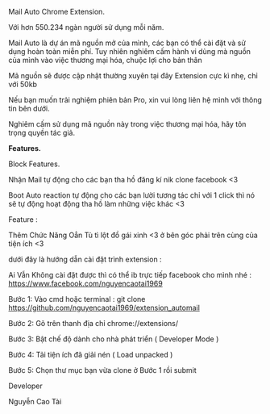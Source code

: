 Mail Auto Chrome Extension.

Với hơn 550.234 ngàn người sử dụng mỗi năm.

Mail Auto là dự án mã nguồn mở của mình, các bạn có thể cài đặt và sử dụng hoàn toàn miễn phí. Tuy nhiên nghiêm cấm hành vi dùng mà nguồn của mình vào việc thương mại hóa, chuộc lợi cho bản thân

Mã nguồn sẽ được cập nhật thường xuyên tại đây
Extension cực kì nhẹ, chỉ với 50kb

Nếu bạn muốn trải nghiệm phiên bản Pro, xin vui lòng liên hệ mình với thông tin bên dưới.

Nghiêm cấm sử dụng mã nguồn này trong việc thương mại hóa, hãy tôn trọng quyền tác giả.

<b>Features.</b>

Block Features.

Nhận Mail tự động cho các bạn tha hồ đăng kí nik clone facebook <3

Boot Auto reaction tự động cho các bạn lười tương tác chỉ với 1 click thì nó sẽ tự động hoạt động tha hồ làm những việc khác <3

Feature :

Thêm Chức Năng Oẳn Tù tì lột đồ gái xinh <3 ở bên góc phải trên cùng của tiện ích <3

dưới đây là hướng dẫn cài đặt trình extension :

Ai Vẫn Không cài đặt được thì có thể ib trực tiếp facebook cho mình nhé : https://www.facebook.com/nguyencaotai1969


Bước 1: Vào cmd hoặc terminal : git clone https://github.com/nguyencaotai1969/extension_automail

Bước 2: Gõ trên thanh địa chỉ chrome://extensions/

Bước 3: Bật chế độ dành cho nhà phát triển ( Developer Mode )

Bước 4: Tải tiện ích đã giải nén ( Load unpacked )

Bước 5: Chọn thư mục bạn vừa clone ở Bước 1 rồi submit

Developer

Nguyễn Cao Tài
